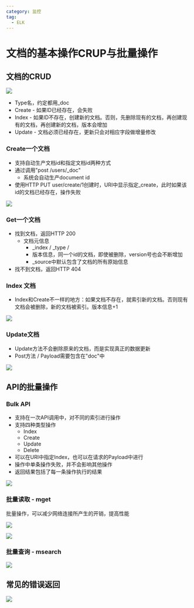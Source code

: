 ```yaml
---
category: 监控
tag:
  - ELK
---
```


# 文档的基本操作CRUP与批量操作

## 文档的CRUD

![](https://gitee.com/clay-wangzhi/blogImg/raw/master/blogImg/1568013522348.png)

* Type名，约定都用_doc
* Create - 如果ID已经存在，会失败
* Index - 如果ID不存在，创建新的文档。否则，先删除现有的文档，再创建现有的文档，再创建新的文档，版本会增加
* Update - 文档必须已经存在，更新只会对相应字段做增量修改

### Create一个文档

* 支持自动生产文档id和指定文档id两种方式
* 通过调用"post /users/_doc"
  * 系统会自动生产document id
* 使用HTTP PUT user/create/1创建时，URI中显示指定_create，此时如果该id的文档已经存在，操作失败

![](https://gitee.com/clay-wangzhi/blogImg/raw/master/blogImg/1568015379663.png)

### Get一个文档

* 找到文档，返回HTTP 200
  * 文档元信息
    * _index / _type /
    * 版本信息，同一个id的文档，即使被删除，version号也会不断增加
    * _source中默认包含了文档的所有原始信息
* 找不到文档，返回HTTP 404

### Index 文档

* Index和Create不一样的地方：如果文档不存在，就索引新的文档。否则现有文档会被删除，新的文档被索引。版本信息+1

![](https://gitee.com/clay-wangzhi/blogImg/raw/master/blogImg/1568015891907.png)

### Update文档

* Update方法不会删除原来的文档，而是实现真正的数据更新
* Post方法 / Payload需要包含在"doc"中

![](https://gitee.com/clay-wangzhi/blogImg/raw/master/blogImg/1568016019747.png)

## API的批量操作

### Bulk API

* 支持在一次API调用中，对不同的索引进行操作
* 支持四种类型操作
  * Index
  * Create
  * Update
  * Delete
* 可以在URI中指定Index，也可以在请求的Payload中进行
* 操作中单条操作失败，并不会影响其他操作
* 返回结果包括了每一条操作执行的结果

![](https://gitee.com/clay-wangzhi/blogImg/raw/master/blogImg/1568017190479.png)

### 批量读取 - mget

批量操作，可以减少网络连接所产生的开销，提高性能

![](https://gitee.com/clay-wangzhi/blogImg/raw/master/blogImg/1568018531224.png)

![](https://gitee.com/clay-wangzhi/blogImg/raw/master/blogImg/1568018545981.png)

### 批量查询 - msearch

![](https://gitee.com/clay-wangzhi/blogImg/raw/master/blogImg/1568018796705.png)

## 常见的错误返回

![](https://gitee.com/clay-wangzhi/blogImg/raw/master/blogImg/1568018899854.png)